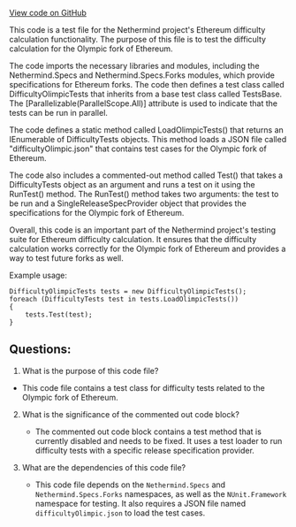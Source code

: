 [View code on GitHub](https://github.com/NethermindEth/nethermind/src/Nethermind/Ethereum.Difficulty.Test/DifficultyOlimpicTests.cs)

This code is a test file for the Nethermind project's Ethereum difficulty calculation functionality. The purpose of this file is to test the difficulty calculation for the Olympic fork of Ethereum. 

The code imports the necessary libraries and modules, including the Nethermind.Specs and Nethermind.Specs.Forks modules, which provide specifications for Ethereum forks. The code then defines a test class called DifficultyOlimpicTests that inherits from a base test class called TestsBase. The [Parallelizable(ParallelScope.All)] attribute is used to indicate that the tests can be run in parallel. 

The code defines a static method called LoadOlimpicTests() that returns an IEnumerable of DifficultyTests objects. This method loads a JSON file called "difficultyOlimpic.json" that contains test cases for the Olympic fork of Ethereum. 

The code also includes a commented-out method called Test() that takes a DifficultyTests object as an argument and runs a test on it using the RunTest() method. The RunTest() method takes two arguments: the test to be run and a SingleReleaseSpecProvider object that provides the specifications for the Olympic fork of Ethereum. 

Overall, this code is an important part of the Nethermind project's testing suite for Ethereum difficulty calculation. It ensures that the difficulty calculation works correctly for the Olympic fork of Ethereum and provides a way to test future forks as well. 

Example usage:

```
DifficultyOlimpicTests tests = new DifficultyOlimpicTests();
foreach (DifficultyTests test in tests.LoadOlimpicTests())
{
    tests.Test(test);
}
```
## Questions: 
 1. What is the purpose of this code file?
   - This code file contains a test class for difficulty tests related to the Olympic fork of Ethereum.

2. What is the significance of the commented out code block?
   - The commented out code block contains a test method that is currently disabled and needs to be fixed. It uses a test loader to run difficulty tests with a specific release specification provider.

3. What are the dependencies of this code file?
   - This code file depends on the `Nethermind.Specs` and `Nethermind.Specs.Forks` namespaces, as well as the `NUnit.Framework` namespace for testing. It also requires a JSON file named `difficultyOlimpic.json` to load the test cases.